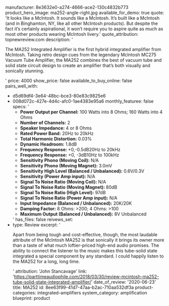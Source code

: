 manufacturer: 8e3632e0-a274-4666-ace2-130c4832b773
product_hero_image: ma252-angle-right.jpg
available_for_demo: true
quote: 'It looks like a McIntosh. It sounds like a McIntosh. It’s built like a McIntosh (and in Binghamton, NY, like all other McIntosh products). But despite the fact it’s certainly aspirational, it won’t require you to aspire quite as much as most other products wearing McIntosh livery.'
quote_attribution: topnewreview.com
description: '<p>The MA252 Integrated Amplifier is the first hybrid integrated amplifier from McIntosh. Taking retro design cues from the legendary McIntosh MC275 Vacuum Tube Amplifier, the MA252 combines the best of vacuum tube and solid state circuit design to create an amplifier that’s both visually and sonically stunning.</p>'
price: 4000
show_price: false
available_to_buy_online: false
pairs_well_with:
  - d5d69df4-3e64-48bc-bce3-80e83c9825e6
  - 008d072c-427e-4d4c-afc0-1ae4383e95a6
monthly_featuree: false
specs: '<ul><li><b>Power Output per Channel:</b> 100 Watts into 8 Ohms; 160 Watts into 4 Ohms</li><li><b>Number of Channels:</b> 2</li><li><b>Speaker Impedance:</b> 4 or 8 Ohms</li><li><b>Rated Power Band:</b> 20Hz to 20kHz</li><li><b>Total Harmonic Distortion:</b> 0.03%</li><li><b>Dynamic Headroom:</b> 1.8dB</li><li><b>Frequency Response: </b>+0,-0.5dB20Hz to 20kHz</li><li><b>Frequency Response:</b> +0, -3dB10Hz to 100kHz</li><li><b>Sensitivity Phono (Moving Coil):</b> N/A</li><li><b>Sensitivity Phono (Moving Magnet):</b> 3.0mV</li><li><b>Sensitivity High Level (Balanced / Unbalanced):</b> 0.6V/0.3V</li><li><b>Sensitivity (Power Amp input):</b> N/A</li><li><b>Signal To Noise Ratio (Moving Coil):</b> N/A</li><li><b>Signal To Noise Ratio (Moving Magnet): </b>80dB</li><li><b>Signal To Noise Ratio (High Level):</b> 97dB</li><li><b>Signal To Noise Ratio (Power Amp input):</b> N/A</li><li><b>Input Impedance (Balanced / Unbalanced):</b> 20K/20K</li><li><b>Damping Factor:</b> 8 Ohms: &gt;200;&nbsp;4 Ohms: &gt;100</li><li><b>Maximum Output (Balanced / Unbalanced):</b> 8V Unbalanced</li></ul>'
has_files: false
reivews_set:
  -
    type: Review
    excerpt: '<p>Apart from being tough and cost-effective, though, the most laudable attribute of the McIntosh MA252 is that sonically it brings its owner more than a taste of what much loftier-priced high-end audio promises. The ability to connect the listener to the music makes this tube-solid state integrated a special component by any standard. I could happily listen to the MA252 for a long, long time.</p>'
    attribution: 'John Stancavage'
    link: 'https://parttimeaudiophile.com/2018/03/30/review-mcintosh-ma252-tube-solid-state-integrated-amplifier/'
    date_of_review: '2020-06-23'
title: MA252
id: 8ee63f99-41d7-47aa-b2ac-710aa532df3a
product-categories: integrated-amplifiers
system_category: amplification
blueprint: product
